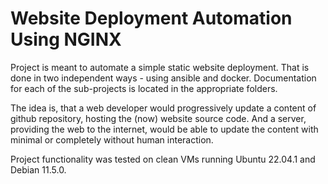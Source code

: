 # Website Deployment Automation Using NGINX
Project is meant to automate a simple static website deployment. That is done in two independent ways - using ansible and docker. Documentation for each of the sub-projects is located in the appropriate folders.

The idea is, that a web developer would progressively update a content of github repository, hosting the (now) website source code. And a server, providing the web to the internet, would be able to update the content with minimal or completely without human interaction.

Project functionality was tested on clean VMs running Ubuntu 22.04.1 and Debian 11.5.0.

